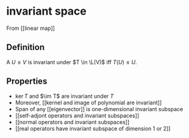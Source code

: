 # invariant space
From [[linear map]]

## Definition
A $U \leqslant V$ is invariant under $T \in \L(V)$ iff $T(U) \leqslant U$. 

## Properties
- $\ker T$ and $\im T$ are invariant under $T$
- Moreover, [[kernel and image of polynomial are invariant]]
- Span of any [[eigenvector]] is one-dimensional invariant subspace
- [[self-adjont operators and invariant subspaces]]
- [[normal operators and invariant subspaces]]
- [[real operators have invariant subspace of dimension 1 or 2]]